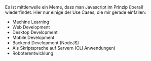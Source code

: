 Es ist mittlerweile ein Meme, dass man Javascript im Prinzip überall wiederfindet. Hier nur einige der Use Cases, die mir gerade einfallen:
- Machine Learning
- Web Development
- Desktop Development
- Mobile Development
- Backend Development (NodeJS)
- Als Skriptsprache auf Servern (CLI Anwendungen)
- Roboterentwicklung